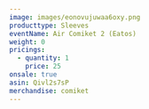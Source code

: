 ```yaml
---
image: images/eonovujuwaa6oxy.png
producttype: Sleeves
eventName: Air Comiket 2 (Eatos)
weight: 0
pricings:
  - quantity: 1
    price: 25
onsale: true
asin: Qivl2s7sP
merchandise: comiket
---
```

